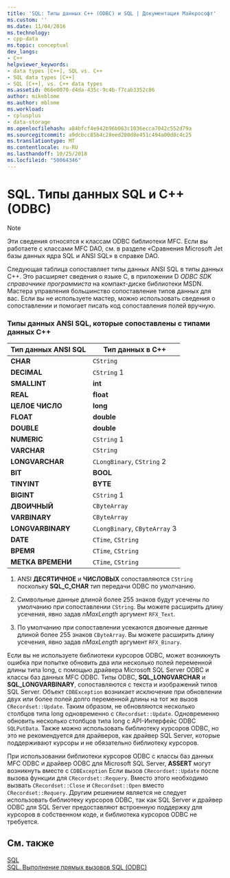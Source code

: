 ```yaml
---
title: 'SQL: Типы данных C++ (ODBC) и SQL | Документация Майкрософт'
ms.custom: ''
ms.date: 11/04/2016
ms.technology:
- cpp-data
ms.topic: conceptual
dev_langs:
- C++
helpviewer_keywords:
- data types [C++], SQL vs. C++
- SQL data types [C++]
- SQL [C++], vs. C++ data types
ms.assetid: 066e0070-d4da-435c-9c4b-f7cab3352c86
author: mikeblome
ms.author: mblome
ms.workload:
- cplusplus
- data-storage
ms.openlocfilehash: a84bfcf4e942b96b063c1036ecca7042c552d79a
ms.sourcegitcommit: a9dcbcc85b4c28eed280d8e451c494a00d8c4c25
ms.translationtype: MT
ms.contentlocale: ru-RU
ms.lasthandoff: 10/25/2018
ms.locfileid: "50064346"
---
```

# <a name="sql-sql-and-c-data-types-odbc"></a>SQL. Типы данных SQL и C++ (ODBC)

> [!NOTE]
>  Эти сведения относятся к классам ODBC библиотеки MFC. Если вы работаете с классами MFC DAO, см. в разделе «Сравнения Microsoft Jet базы данных ядра SQL и ANSI SQL» в справке DAO.

Следующая таблица сопоставляет типы данных ANSI SQL в типы данных C++. Это расширяет сведения о языке C, в приложении D *ODBC SDK* *справочнике программиста* на компакт-диске библиотеки MSDN. Мастера управления большинство сопоставление типов данных для вас. Если вы не используете мастер, можно использовать сведения о сопоставлении и помогает писать код сопоставления полей вручную.

### <a name="ansi-sql-data-types-mapped-to-c-data-types"></a>Типы данных ANSI SQL, которые сопоставлены с типами данных C++

|Тип данных ANSI SQL|Тип данных в C++|
|------------------------|---------------------|
|**CHAR**|`CString`|
|**DECIMAL**|`CString` 1|
|**SMALLINT**|**int**|
|**REAL**|**float**|
|**ЦЕЛОЕ ЧИСЛО**|**long**|
|**FLOAT**|**double**|
|**DOUBLE**|**double**|
|**NUMERIC**|`CString` 1|
|**VARCHAR**|`CString`|
|**LONGVARCHAR**|`CLongBinary`, `CString` 2|
|**BIT**|**BOOL**|
|**TINYINT**|**BYTE**|
|**BIGINT**|`CString` 1|
|**ДВОИЧНЫЙ**|`CByteArray`|
|**VARBINARY**|`CByteArray`|
|**LONGVARBINARY**|`CLongBinary`, `CByteArray` 3|
|**DATE**|`CTime`, `CString`|
|**ВРЕМЯ**|`CTime`, `CString`|
|**МЕТКА ВРЕМЕНИ**|`CTime`, `CString`|

1. ANSI **ДЕСЯТИЧНОЕ** и **ЧИСЛОВЫХ** сопоставляются `CString` поскольку **SQL_C_CHAR** тип передачи ODBC по умолчанию.

2. Символьные данные длиной более 255 знаков будут усечены по умолчанию при сопоставлении `CString`. Вы можете расширить длину усечения, явно задав *nMaxLength* аргумент `RFX_Text`.

3. По умолчанию при сопоставлении усекаются двоичные данные длиной более 255 знаков `CByteArray`. Вы можете расширить длину усечения, явно задав *nMaxLength* аргумент `RFX_Binary`.

Если вы не используете библиотеки курсоров ODBC, может возникнуть ошибка при попытке обновить два или несколько полей переменной длины типа long, с помощью драйвера Microsoft SQL Server ODBC и классы баз данных MFC ODBC. Типы ODBC, **SQL_LONGVARCHAR** и **SQL_LONGVARBINARY**, сопоставляются с текста и изображений типов SQL Server. Объект `CDBException` возникает исключение при обновлении двух или более полей долго переменной длины на тот же вызов `CRecordset::Update`. Таким образом, не обновляются несколько столбцов типа long одновременно с `CRecordset::Update`. Одновременно обновить несколько столбцов типа long с API-Интерфейс ODBC `SQLPutData`. Также можно использовать библиотеку курсоров ODBC, но это не рекомендуется для драйверов, как драйвер SQL Server, которые поддерживают курсоры и не обязательно библиотеку курсоров.

При использовании библиотеки курсоров ODBC с классы баз данных MFC ODBC и драйвер ODBC для Microsoft SQL Server, **ASSERT** могут возникнуть вместе с `CDBException` Если вызов `CRecordset::Update` после вызова функции для `CRecordset::Requery`. Вместо этого необходимо вызвать `CRecordset::Close` и `CRecordset::Open` вместо `CRecordset::Requery`. Другим решением является не следует использовать библиотеку курсоров ODBC, так как SQL Server и драйвер ODBC для SQL Server предоставляют встроенную поддержку для курсоров в собственном коде, и библиотека курсоров ODBC не требуется.

## <a name="see-also"></a>См. также

[SQL](../../data/odbc/sql.md)<br/>
[SQL. Выполнение прямых вызовов SQL (ODBC)](../../data/odbc/sql-making-direct-sql-calls-odbc.md)